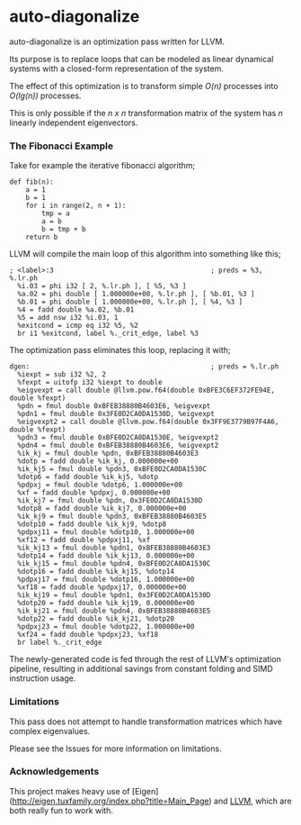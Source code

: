auto-diagonalize
================

auto-diagonalize is an optimization pass written for LLVM.

Its purpose is to replace loops that can be modeled as linear dynamical
systems with a closed-form representation of the system.

The effect of this optimization is to transform simple _O(n)_ processes
into _O(lg(n))_ processes.

This is only possible if the _n x n_ transformation matrix of the system
has _n_ linearly independent eigenvectors.

### The Fibonacci Example

Take for example the iterative fibonacci algorithm;

```
def fib(n):
	a = 1
	b = 1
	for i in range(2, n + 1):
		tmp = a
		a = b
		b = tmp + b
	return b
```	

LLVM will compile the main loop of this algorithm into something like this;

```
; <label>:3                                       ; preds = %3, %.lr.ph
  %i.03 = phi i32 [ 2, %.lr.ph ], [ %5, %3 ]
  %a.02 = phi double [ 1.000000e+00, %.lr.ph ], [ %b.01, %3 ]
  %b.01 = phi double [ 1.000000e+00, %.lr.ph ], [ %4, %3 ]
  %4 = fadd double %a.02, %b.01
  %5 = add nsw i32 %i.03, 1
  %exitcond = icmp eq i32 %5, %2
  br i1 %exitcond, label %._crit_edge, label %3
```

The optimization pass eliminates this loop, replacing it with;

```
dgen:                                             ; preds = %.lr.ph
  %iexpt = sub i32 %2, 2
  %fexpt = uitofp i32 %iexpt to double
  %eigvexpt = call double @llvm.pow.f64(double 0xBFE3C6EF372FE94E, double %fexpt)
  %pdn = fmul double 0xBFEB38880B4603E6, %eigvexpt
  %pdn1 = fmul double 0x3FE0D2CA0DA1530D, %eigvexpt
  %eigvexpt2 = call double @llvm.pow.f64(double 0x3FF9E3779B97F4A6, double %fexpt)
  %pdn3 = fmul double 0xBFE0D2CA0DA1530E, %eigvexpt2
  %pdn4 = fmul double 0xBFEB38880B4603E6, %eigvexpt2
  %ik_kj = fmul double %pdn, 0xBFEB38880B4603E3
  %dotp = fadd double %ik_kj, 0.000000e+00
  %ik_kj5 = fmul double %pdn3, 0xBFE0D2CA0DA1530C
  %dotp6 = fadd double %ik_kj5, %dotp
  %pdpxj = fmul double %dotp6, 1.000000e+00
  %xf = fadd double %pdpxj, 0.000000e+00
  %ik_kj7 = fmul double %pdn, 0x3FE0D2CA0DA1530D
  %dotp8 = fadd double %ik_kj7, 0.000000e+00
  %ik_kj9 = fmul double %pdn3, 0xBFEB38880B4603E5
  %dotp10 = fadd double %ik_kj9, %dotp8
  %pdpxj11 = fmul double %dotp10, 1.000000e+00
  %xf12 = fadd double %pdpxj11, %xf
  %ik_kj13 = fmul double %pdn1, 0xBFEB38880B4603E3
  %dotp14 = fadd double %ik_kj13, 0.000000e+00
  %ik_kj15 = fmul double %pdn4, 0xBFE0D2CA0DA1530C
  %dotp16 = fadd double %ik_kj15, %dotp14
  %pdpxj17 = fmul double %dotp16, 1.000000e+00
  %xf18 = fadd double %pdpxj17, 0.000000e+00
  %ik_kj19 = fmul double %pdn1, 0x3FE0D2CA0DA1530D
  %dotp20 = fadd double %ik_kj19, 0.000000e+00
  %ik_kj21 = fmul double %pdn4, 0xBFEB38880B4603E5
  %dotp22 = fadd double %ik_kj21, %dotp20
  %pdpxj23 = fmul double %dotp22, 1.000000e+00
  %xf24 = fadd double %pdpxj23, %xf18 
  br label %._crit_edge
```

The newly-generated code is fed through the rest of LLVM's optimization
pipeline, resulting in additional savings from constant folding and SIMD
instruction usage.

### Limitations

This pass does not attempt to handle transformation matrices which have
complex eigenvalues.

Please see the Issues for more information on limitations.

### Acknowledgements

This project makes heavy use of [Eigen]
(http://eigen.tuxfamily.org/index.php?title=Main_Page) and [LLVM](
http://llvm.org), which are both really fun to work with.
